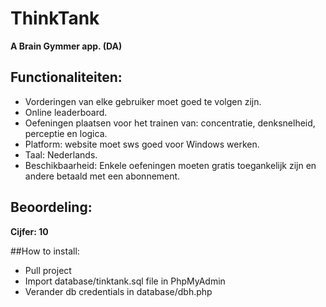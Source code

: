 # ThinkTank
**A Brain Gymmer app. (DA)**

## Functionaliteiten:
* Vorderingen van elke gebruiker moet goed te volgen zijn.
* Online leaderboard.
* Oefeningen plaatsen voor het trainen van: concentratie, denksnelheid, perceptie en logica.
* Platform: website moet sws goed voor Windows werken.
* Taal: Nederlands.
* Beschikbaarheid: Enkele oefeningen moeten gratis toegankelijk zijn en andere betaald met een abonnement.

## Beoordeling:
**Cijfer: 10**

##How to install:
* Pull project
* Import database/tinktank.sql file in PhpMyAdmin
* Verander db credentials in database/dbh.php
